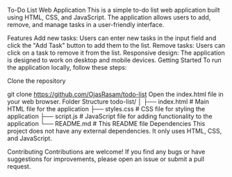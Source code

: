 To-Do List Web Application
This is a simple to-do list web application built using HTML, CSS, and JavaScript. The application allows users to add, remove, and manage tasks in a user-friendly interface.

Features
Add new tasks: Users can enter new tasks in the input field and click the "Add Task" button to add them to the list.
Remove tasks: Users can click on a task to remove it from the list.
Responsive design: The application is designed to work on desktop and mobile devices.
Getting Started
To run the application locally, follow these steps:

Clone the repository

git clone https://github.com/OjasRasam/todo-list
Open the index.html file in your web browser.
Folder Structure
todo-list/
│
├── index.html           # Main HTML file for the application
├── styles.css           # CSS file for styling the application
├── script.js            # JavaScript file for adding functionality to the application
└── README.md            # This README file
Dependencies
This project does not have any external dependencies. It only uses HTML, CSS, and JavaScript.

Contributing
Contributions are welcome! If you find any bugs or have suggestions for improvements, please open an issue or submit a pull request.
